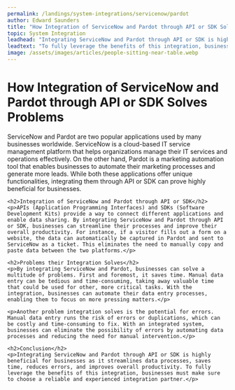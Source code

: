 ```yaml
---
permalink: /landings/system-integrations/servicenow/pardot
author: Edward Saunders
title: "How Integration of ServiceNow and Pardot through API or SDK Solves Problems"
topic: System Integration
leadhead: "Integrating ServiceNow and Pardot through API or SDK is highly beneficial for businesses as it streamlines data processes, saves time, reduces errors, and improves overall productivity"
leadtext: "To fully leverage the benefits of this integration, businesses must make sure to choose a reliable and experienced integration partner."
image: /assets/images/articles/people-sitting-near-table.webp
---
```

<div class="arttext">	<h1>How Integration of ServiceNow and Pardot through API or SDK Solves Problems</h1>
	<p>ServiceNow and Pardot are two popular applications used by many businesses worldwide. ServiceNow is a cloud-based IT service management platform that helps organizations manage their IT services and operations effectively. On the other hand, Pardot is a marketing automation tool that enables businesses to automate their marketing processes and generate more leads. While both these applications offer unique functionalities, integrating them through API or SDK can prove highly beneficial for businesses.</p>

	<h2>Integration of ServiceNow and Pardot through API or SDK</h2>
	<p>APIs (Application Programming Interfaces) and SDKs (Software Development Kits) provide a way to connect different applications and enable data sharing. By integrating ServiceNow and Pardot through API or SDK, businesses can streamline their processes and improve their overall productivity. For instance, if a visitor fills out a form on a website, the data can automatically be captured in Pardot and sent to ServiceNow as a ticket. This eliminates the need to manually copy and paste data between the two platforms.</p>

	<h2>Problems their Integration Solves</h2>
	<p>By integrating ServiceNow and Pardot, businesses can solve a multitude of problems. First and foremost, it saves time. Manual data entry can be tedious and time-consuming, taking away valuable time that could be used for other, more critical tasks. With the integration, businesses can automate their data entry processes, enabling them to focus on more pressing matters.</p>
	
	<p>Another problem integration solves is the potential for errors. Manual data entry runs the risk of errors or duplications, which can be costly and time-consuming to fix. With an integrated system, businesses can eliminate the possibility of errors by automating data processes and reducing the need for manual intervention.</p>

	<h2>Conclusion</h2>
	<p>Integrating ServiceNow and Pardot through API or SDK is highly beneficial for businesses as it streamlines data processes, saves time, reduces errors, and improves overall productivity. To fully leverage the benefits of this integration, businesses must make sure to choose a reliable and experienced integration partner.</p>
</div>
